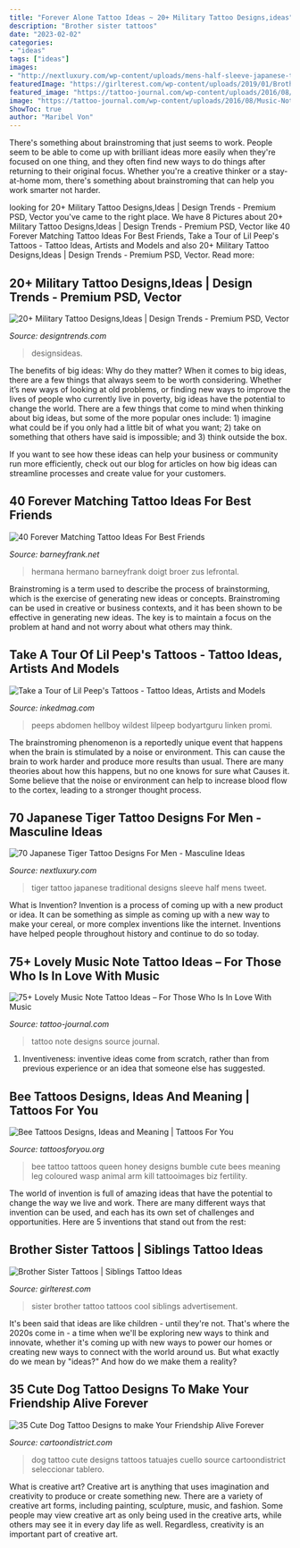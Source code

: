 ```yaml
---
title: "Forever Alone Tattoo Ideas ~ 20+ Military Tattoo Designs,ideas"
description: "Brother sister tattoos"
date: "2023-02-02"
categories:
- "ideas"
tags: ["ideas"]
images:
- "http://nextluxury.com/wp-content/uploads/mens-half-sleeve-japanese-tiger-traditional-tattoo-ideas.jpg"
featuredImage: "https://girlterest.com/wp-content/uploads/2019/01/Brother-And-Sister-Tattoo-696x1236.jpg"
featured_image: "https://tattoo-journal.com/wp-content/uploads/2016/08/Music-Note-Tattoo_-12-650x650.jpg"
image: "https://tattoo-journal.com/wp-content/uploads/2016/08/Music-Note-Tattoo_-12-650x650.jpg"
ShowToc: true
author: "Maribel Von"
---
```



There's something about brainstroming that just seems to work. People seem to be able to come up with brilliant ideas more easily when they're focused on one thing, and they often find new ways to do things after returning to their original focus. Whether you're a creative thinker or a stay-at-home mom, there's something about brainstroming that can help you work smarter not harder.

	

		
looking for 20+ Military Tattoo Designs,Ideas | Design Trends - Premium PSD, Vector you've came to the right place. We have 8 Pictures about 20+ Military Tattoo Designs,Ideas | Design Trends - Premium PSD, Vector like 40 Forever Matching Tattoo Ideas For Best Friends, Take a Tour of Lil Peep&#039;s Tattoos - Tattoo Ideas, Artists and Models and also 20+ Military Tattoo Designs,Ideas | Design Trends - Premium PSD, Vector. Read more:
		
    
## 20+ Military Tattoo Designs,Ideas | Design Trends - Premium PSD, Vector

<img loading=lazy src="https://images.designtrends.com/wp-content/uploads/2016/06/17091141/Army-Tattoo-Design.jpg" onerror="this.onerror=null;this.src='https://tse3.mm.bing.net/th?id=OIP.Mz5d8y5bZ1nT_lk2JKUhxAHaHc&amp;pid=15.1';" alt="20+ Military Tattoo Designs,Ideas | Design Trends - Premium PSD, Vector">

_Source: designtrends.com_

>designsideas. 

	

The benefits of big ideas: Why do they matter?
When it comes to big ideas, there are a few things that always seem to be worth considering. Whether it’s new ways of looking at old problems, or finding new ways to improve the lives of people who currently live in poverty, big ideas have the potential to change the world.
There are a few things that come to mind when thinking about big ideas, but some of the more popular ones include: 1) imagine what could be if you only had a little bit of what you want; 2) take on something that others have said is impossible; and 3) think outside the box.

If you want to see how these ideas can help your business or community run more efficiently, check out our blog for articles on how big ideas can streamline processes and create value for your customers.

    
## 40 Forever Matching Tattoo Ideas For Best Friends

<img loading=lazy src="http://www.barneyfrank.net/wp-content/uploads/2015/06/40-Forever-Matching-Tattoo-Ideas-For-Best-Friends-7.jpg" onerror="this.onerror=null;this.src='https://tse2.mm.bing.net/th?id=OIP.ft_a9UrpP89CZtCjNfc_8gHaJ4&amp;pid=15.1';" alt="40 Forever Matching Tattoo Ideas For Best Friends">

_Source: barneyfrank.net_

>hermana hermano barneyfrank doigt broer zus lefrontal. 

	

Brainstroming is a term used to describe the process of brainstorming, which is the exercise of generating new ideas or concepts. Brainstroming can be used in creative or business contexts, and it has been shown to be effective in generating new ideas. The key is to maintain a focus on the problem at hand and not worry about what others may think.

    
## Take A Tour Of Lil Peep&#039;s Tattoos - Tattoo Ideas, Artists And Models

<img loading=lazy src="https://www.inkedmag.com/.image/t_share/MTY3OTk5Nzk4MDk4NTM1Njk3/lilpeepheadtattoo.jpg" onerror="this.onerror=null;this.src='https://tse1.mm.bing.net/th?id=OIP.xPP3lL0xuaSEqQIfGI8mpwHaHN&amp;pid=15.1';" alt="Take a Tour of Lil Peep&#039;s Tattoos - Tattoo Ideas, Artists and Models">

_Source: inkedmag.com_

>peeps abdomen hellboy wildest lilpeep bodyartguru linken promi. 

	

The brainstroming phenomenon is a reportedly unique event that happens when the brain is stimulated by a noise or environment. This can cause the brain to work harder and produce more results than usual. There are many theories about how this happens, but no one knows for sure what Causes it. Some believe that the noise or environment can help to increase blood flow to the cortex, leading to a stronger thought process.

    
## 70 Japanese Tiger Tattoo Designs For Men - Masculine Ideas

<img loading=lazy src="http://nextluxury.com/wp-content/uploads/mens-half-sleeve-japanese-tiger-traditional-tattoo-ideas.jpg" onerror="this.onerror=null;this.src='https://tse4.mm.bing.net/th?id=OIP.X7sPa8DrHSuyvwD3d0liqAAAAA&amp;pid=15.1';" alt="70 Japanese Tiger Tattoo Designs For Men - Masculine Ideas">

_Source: nextluxury.com_

>tiger tattoo japanese traditional designs sleeve half mens tweet. 

	

What is Invention?
Invention is a process of coming up with a new product or idea. It can be something as simple as coming up with a new way to make your cereal, or more complex inventions like the internet. Inventions have helped people throughout history and continue to do so today.

    
## 75+ Lovely Music Note Tattoo Ideas – For Those Who Is In Love With Music

<img loading=lazy src="https://tattoo-journal.com/wp-content/uploads/2016/08/Music-Note-Tattoo_-12-650x650.jpg" onerror="this.onerror=null;this.src='https://tse4.mm.bing.net/th?id=OIP.t7Kx8HqtBcVnIfa12Uh5JQHaHa&amp;pid=15.1';" alt="75+ Lovely Music Note Tattoo Ideas – For Those Who Is In Love With Music">

_Source: tattoo-journal.com_

>tattoo note designs source journal. 

	

1. Inventiveness: inventive ideas come from scratch, rather than from previous experience or an idea that someone else has suggested.

    
## Bee Tattoos Designs, Ideas And Meaning | Tattoos For You

<img loading=lazy src="http://www.tattoosforyou.org/wp-content/uploads/2016/05/Bee-Tattoo.jpg" onerror="this.onerror=null;this.src='https://tse3.mm.bing.net/th?id=OIP.SD28mxns05_o0P1iDmkRKAHaLQ&amp;pid=15.1';" alt="Bee Tattoos Designs, Ideas and Meaning | Tattoos For You">

_Source: tattoosforyou.org_

>bee tattoo tattoos queen honey designs bumble cute bees meaning leg coloured wasp animal arm kill tattooimages biz fertility. 

	

The world of invention is full of amazing ideas that have the potential to change the way we live and work. There are many different ways that invention can be used, and each has its own set of challenges and opportunities. Here are 5 inventions that stand out from the rest:

    
## Brother Sister Tattoos | Siblings Tattoo Ideas

<img loading=lazy src="https://girlterest.com/wp-content/uploads/2019/01/Brother-And-Sister-Tattoo-696x1236.jpg" onerror="this.onerror=null;this.src='https://tse1.mm.bing.net/th?id=OIP.5dVHiyZwEAIGv_Tp8cow5wHaNJ&amp;pid=15.1';" alt="Brother Sister Tattoos | Siblings Tattoo Ideas">

_Source: girlterest.com_

>sister brother tattoo tattoos cool siblings advertisement. 

	

It's been said that ideas are like children - until they're not. That's where the 2020s come in - a time when we'll be exploring new ways to think and innovate, whether it's coming up with new ways to power our homes or creating new ways to connect with the world around us. But what exactly do we mean by "ideas?" And how do we make them a reality?

    
## 35 Cute Dog Tattoo Designs To Make Your Friendship Alive Forever

<img loading=lazy src="http://www.cartoondistrict.com/wp-content/uploads/2018/07/Cute-Dog-Tattoo-Designs24.jpg" onerror="this.onerror=null;this.src='https://tse2.mm.bing.net/th?id=OIP.aST_Nr0tMs8hMLzX2ooPAAHaLf&amp;pid=15.1';" alt="35 Cute Dog Tattoo Designs to make Your Friendship Alive Forever">

_Source: cartoondistrict.com_

>dog tattoo cute designs tattoos tatuajes cuello source cartoondistrict seleccionar tablero. 

	

What is creative art?
Creative art is anything that uses imagination and creativity to produce or create something new. There are a variety of creative art forms, including painting, sculpture, music, and fashion. Some people may view creative art as only being used in the creative arts, while others may see it in every day life as well. Regardless, creativity is an important part of creative art.


